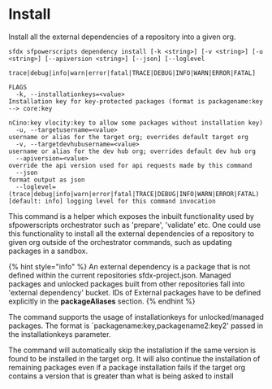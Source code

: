 # Install

Install all the external dependencies of a repository into a given org.

```
sfdx sfpowerscripts dependency install [-k <string>] [-v <string>] [-u <string>] [--apiversion <string>] [--json] [--loglevel
    trace|debug|info|warn|error|fatal|TRACE|DEBUG|INFO|WARN|ERROR|FATAL]

FLAGS
  -k, --installationkeys=<value>                                                    Installation key for key-protected packages (format is packagename:key --> core:key
                                                                                    nCino:key vlocity:key to allow some packages without installation key)
  -u, --targetusername=<value>                                                      username or alias for the target org; overrides default target org
  -v, --targetdevhubusername=<value>                                                username or alias for the dev hub org; overrides default dev hub org
  --apiversion=<value>                                                              override the api version used for api requests made by this command
  --json                                                                            format output as json
  --loglevel=(trace|debug|info|warn|error|fatal|TRACE|DEBUG|INFO|WARN|ERROR|FATAL)  [default: info] logging level for this command invocation
```

This command is a helper which exposes the inbuilt functionality used by sfpowerscripts orchestrator such as 'prepare', 'validate' etc. One could use this functionality to install all the external dependencies of a repository to given org outside of the orchestrator commands, such as updating packages in a sandbox.

{% hint style="info" %}
An external dependency is a package that is not defined within the current repositories sfdx-project.json. Managed packages and unlocked packages built from other repositories fall into 'external dependency' bucket.  IDs of External packages have to be defined explicitly in the **packageAliases** section.
{% endhint %}

The command supports the usage of installationkeys for unlocked/managed packages. The format is \`packagename:key,packagename2:key2' passed in the installationkeys parameter.

The command will automatically skip the installation if the same version is found to be installed in the target org. It will also continue the installation of remaining packages even if a package installation fails if the target org contains a version that is greater than what is being asked to install


